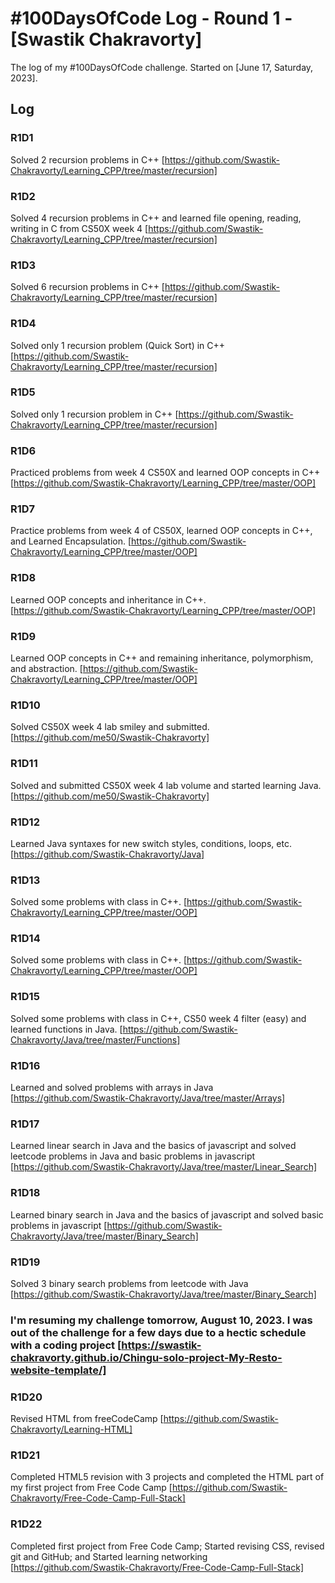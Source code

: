 # #100DaysOfCode Log - Round 1 - [Swastik Chakravorty]

The log of my #100DaysOfCode challenge. Started on [June 17, Saturday, 2023].

## Log

### R1D1 
Solved 2 recursion problems in C++ [https://github.com/Swastik-Chakravorty/Learning_CPP/tree/master/recursion]

### R1D2 
Solved 4 recursion problems in C++ and learned file opening, reading, writing in C from CS50X week 4 [https://github.com/Swastik-Chakravorty/Learning_CPP/tree/master/recursion]

### R1D3 
Solved 6 recursion problems in C++ [https://github.com/Swastik-Chakravorty/Learning_CPP/tree/master/recursion]

### R1D4 
Solved only 1 recursion problem (Quick Sort) in C++ [https://github.com/Swastik-Chakravorty/Learning_CPP/tree/master/recursion]

### R1D5 
Solved only 1 recursion problem in C++ [https://github.com/Swastik-Chakravorty/Learning_CPP/tree/master/recursion]

### R1D6 
Practiced problems from week 4 CS50X and learned OOP concepts in C++ [https://github.com/Swastik-Chakravorty/Learning_CPP/tree/master/OOP]

### R1D7 
Practice problems from week 4 of CS50X, learned OOP concepts in C++, and Learned Encapsulation. [https://github.com/Swastik-Chakravorty/Learning_CPP/tree/master/OOP]

### R1D8 
Learned OOP concepts and inheritance in C++. [https://github.com/Swastik-Chakravorty/Learning_CPP/tree/master/OOP]

### R1D9 
Learned OOP concepts in C++ and remaining inheritance, polymorphism, and abstraction. [https://github.com/Swastik-Chakravorty/Learning_CPP/tree/master/OOP]

### R1D10 
Solved CS50X week 4 lab smiley and submitted. [https://github.com/me50/Swastik-Chakravorty]

### R1D11 
Solved and submitted CS50X week 4 lab volume and started learning Java. [https://github.com/me50/Swastik-Chakravorty]

### R1D12 
Learned Java syntaxes for new switch styles, conditions, loops, etc. [https://github.com/Swastik-Chakravorty/Java]

### R1D13 
Solved some problems with class in C++. [https://github.com/Swastik-Chakravorty/Learning_CPP/tree/master/OOP]

### R1D14 
Solved some problems with class in C++. [https://github.com/Swastik-Chakravorty/Learning_CPP/tree/master/OOP]

### R1D15 
Solved some problems with class in C++, CS50 week 4 filter (easy) and learned functions in Java. [https://github.com/Swastik-Chakravorty/Java/tree/master/Functions]

### R1D16 
Learned and solved problems with arrays in Java [https://github.com/Swastik-Chakravorty/Java/tree/master/Arrays]

### R1D17 
Learned linear search in Java and the basics of javascript and solved leetcode problems in Java and basic problems in javascript [https://github.com/Swastik-Chakravorty/Java/tree/master/Linear_Search]

### R1D18 
Learned binary search in Java and the basics of javascript and solved basic problems in javascript [https://github.com/Swastik-Chakravorty/Java/tree/master/Binary_Search]

### R1D19 
Solved 3 binary search problems from leetcode with Java [https://github.com/Swastik-Chakravorty/Java/tree/master/Binary_Search]

### I'm resuming my challenge tomorrow, August 10, 2023. I was out of the challenge for a few days due to a hectic schedule with a coding project [https://swastik-chakravorty.github.io/Chingu-solo-project-My-Resto-website-template/]

### R1D20 
Revised HTML from freeCodeCamp [https://github.com/Swastik-Chakravorty/Learning-HTML]

### R1D21 
Completed HTML5 revision with 3 projects and completed the HTML part of my first project from Free Code Camp [https://github.com/Swastik-Chakravorty/Free-Code-Camp-Full-Stack]

### R1D22 
Completed first project from Free Code Camp; Started revising CSS, revised git and GitHub; and Started learning networking [https://github.com/Swastik-Chakravorty/Free-Code-Camp-Full-Stack]
